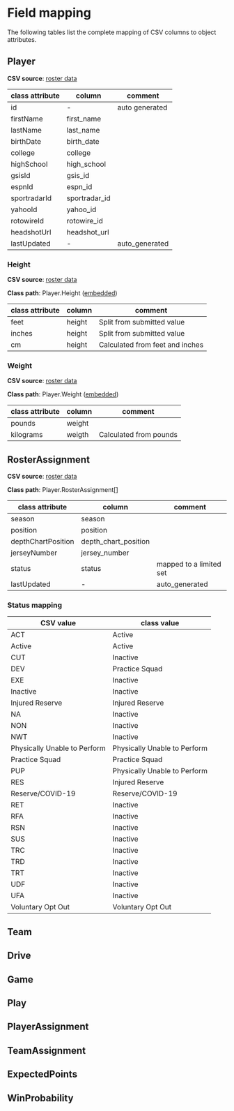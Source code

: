 Field mapping
=============

The following tables list the complete mapping of CSV columns to object attributes.

## Player

**CSV source**: [roster data](https://github.com/mrcaseb/nflfastR-roster/)

| class attribute | column        | comment        |
|-----------------|---------------|----------------|
| id              | -             | auto generated |
| firstName       | first_name    |                |
| lastName        | last_name     |                |
| birthDate       | birth_date    |                |
| college         | college       |                |
| highSchool      | high_school   |                |
| gsisId          | gsis_id       |                |
| espnId          | espn_id       |                |
| sportradarId    | sportradar_id |                |
| yahooId         | yahoo_id      |                |
| rotowireId      | rotowire_id   |                |
| headshotUrl     | headshot_url  |                |
| lastUpdated     | -             | auto_generated |


### Height

**CSV source**: [roster data](https://github.com/mrcaseb/nflfastR-roster/)

**Class path**: Player.Height ([embedded](https://www.doctrine-project.org/projects/doctrine-orm/en/2.8/tutorials/embeddables.html))

| class attribute | column | comment                         |
|-----------------|--------|---------------------------------|
| feet            | height | Split from submitted value      |
| inches          | height | Split from submitted value      |
| cm              | height | Calculated from feet and inches |

### Weight

**CSV source**: [roster data](https://github.com/mrcaseb/nflfastR-roster/)

**Class path**: Player.Weight ([embedded](https://www.doctrine-project.org/projects/doctrine-orm/en/2.8/tutorials/embeddables.html))

| class attribute | column | comment                |
|-----------------|--------|------------------------|
| pounds          | weight |                        |
| kilograms       | weigth | Calculated from pounds |

## RosterAssignment

**CSV source**: [roster data](https://github.com/mrcaseb/nflfastR-roster/)

**Class path**: Player.RosterAssignment[]

| class attribute    | column               | comment                 |
|--------------------|----------------------|-------------------------|
| season             | season               |                         |
| position           | position             |                         |
| depthChartPosition | depth_chart_position |                         |
| jerseyNumber       | jersey_number        |                         |
| status             | status               | mapped to a limited set |
| lastUpdated        | -                    | auto_generated          |

### Status mapping

| CSV value                    | class value                  |
|------------------------------|------------------------------|
| ACT                          | Active                       |
| Active                       | Active                       |
| CUT                          | Inactive                     |
| DEV                          | Practice Squad               |
| EXE                          | Inactive                     |
| Inactive                     | Inactive                     |
| Injured Reserve              | Injured Reserve              |
| NA                           | Inactive                     |
| NON                          | Inactive                     |
| NWT                          | Inactive                     |
| Physically Unable to Perform | Physically Unable to Perform |
| Practice Squad               | Practice Squad               |
| PUP                          | Physically Unable to Perform |
| RES                          | Injured Reserve              |
| Reserve/COVID-19             | Reserve/COVID-19             |
| RET                          | Inactive                     |
| RFA                          | Inactive                     |
| RSN                          | Inactive                     |
| SUS                          | Inactive                     |
| TRC                          | Inactive                     |
| TRD                          | Inactive                     |
| TRT                          | Inactive                     |
| UDF                          | Inactive                     |
| UFA                          | Inactive                     |
| Voluntary Opt Out            | Voluntary Opt Out            |

## Team

## Drive

## Game

## Play

## PlayerAssignment

## TeamAssignment

## ExpectedPoints

## WinProbability
